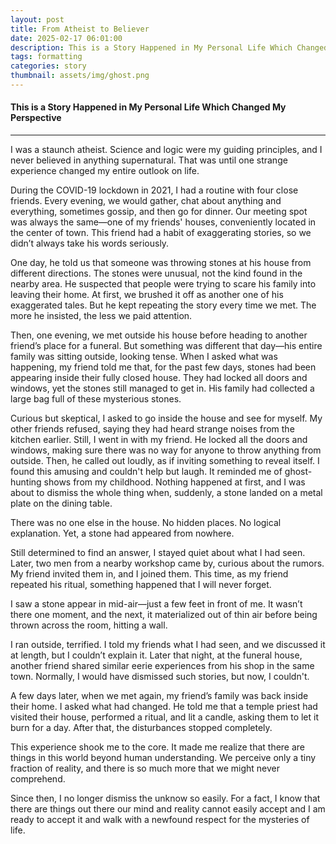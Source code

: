 ```yaml
---
layout: post
title: From Atheist to Believer
date: 2025-02-17 06:01:00
description: This is a Story Happened in My Personal Life Which Changed My Perspective
tags: formatting
categories: story
thumbnail: assets/img/ghost.png
---
```


#### This is a Story Happened in My Personal Life Which Changed My Perspective

---

I was a staunch atheist. Science and logic were my guiding principles, and I never believed in anything supernatural. That was until one strange experience changed my entire outlook on life.


During the COVID-19 lockdown in 2021, I had a routine with four close friends. Every evening, we would gather, chat about anything and everything, sometimes gossip, and then go for dinner. Our meeting spot was always the same—one of my friends' houses, conveniently located in the center of town. This friend had a habit of exaggerating stories, so we didn’t always take his words seriously.


One day, he told us that someone was throwing stones at his house from different directions. The stones were unusual, not the kind found in the nearby area. He suspected that people were trying to scare his family into leaving their home. At first, we brushed it off as another one of his exaggerated tales. But he kept repeating the story every time we met. The more he insisted, the less we paid attention.


Then, one evening, we met outside his house before heading to another friend’s place for a funeral. But something was different that day—his entire family was sitting outside, looking tense. When I asked what was happening, my friend told me that, for the past few days, stones had been appearing inside their fully closed house. They had locked all doors and windows, yet the stones still managed to get in. His family had collected a large bag full of these mysterious stones.


Curious but skeptical, I asked to go inside the house and see for myself. My other friends refused, saying they had heard strange noises from the kitchen earlier. Still, I went in with my friend. He locked all the doors and windows, making sure there was no way for anyone to throw anything from outside. Then, he called out loudly, as if inviting something to reveal itself. I found this amusing and couldn't help but laugh. It reminded me of ghost-hunting shows from my childhood. Nothing happened at first, and I was about to dismiss the whole thing when, suddenly, a stone landed on a metal plate on the dining table.


There was no one else in the house. No hidden places. No logical explanation. Yet, a stone had appeared from nowhere.


Still determined to find an answer, I stayed quiet about what I had seen. Later, two men from a nearby workshop came by, curious about the rumors. My friend invited them in, and I joined them. This time, as my friend repeated his ritual, something happened that I will never forget.


I saw a stone appear in mid-air—just a few feet in front of me. It wasn’t there one moment, and the next, it materialized out of thin air before being thrown across the room, hitting a wall.


I ran outside, terrified. I told my friends what I had seen, and we discussed it at length, but I couldn’t explain it. Later that night, at the funeral house, another friend shared similar eerie experiences from his shop in the same town. Normally, I would have dismissed such stories, but now, I couldn't.


A few days later, when we met again, my friend’s family was back inside their home. I asked what had changed. He told me that a temple priest had visited their house, performed a ritual, and lit a candle, asking them to let it burn for a day. After that, the disturbances stopped completely.


This experience shook me to the core. It made me realize that there are things in this world beyond human understanding. We perceive only a tiny fraction of reality, and there is so much more that we might never comprehend.

Since then, I no longer dismiss the unknow so easily. For a fact, I know that there are things out there our mind and reality cannot easily accept and I am ready to accept it and walk with a newfound respect for the mysteries of life.